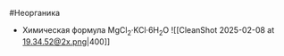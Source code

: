 #Неорганика 
- Химическая формула MgCl<sub>2</sub>·KCl·6H<sub>2</sub>O
![[CleanShot 2025-02-08 at 19.34.52@2x.png|400]]